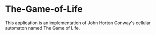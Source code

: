 # The-Game-of-Life

This application is an implementation of John Horton Conway's cellular automaton named The Game of Life.
